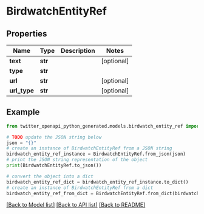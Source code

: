 # BirdwatchEntityRef


## Properties

Name | Type | Description | Notes
------------ | ------------- | ------------- | -------------
**text** | **str** |  | [optional] 
**type** | **str** |  | 
**url** | **str** |  | [optional] 
**url_type** | **str** |  | [optional] 

## Example

```python
from twitter_openapi_python_generated.models.birdwatch_entity_ref import BirdwatchEntityRef

# TODO update the JSON string below
json = "{}"
# create an instance of BirdwatchEntityRef from a JSON string
birdwatch_entity_ref_instance = BirdwatchEntityRef.from_json(json)
# print the JSON string representation of the object
print(BirdwatchEntityRef.to_json())

# convert the object into a dict
birdwatch_entity_ref_dict = birdwatch_entity_ref_instance.to_dict()
# create an instance of BirdwatchEntityRef from a dict
birdwatch_entity_ref_from_dict = BirdwatchEntityRef.from_dict(birdwatch_entity_ref_dict)
```
[[Back to Model list]](../README.md#documentation-for-models) [[Back to API list]](../README.md#documentation-for-api-endpoints) [[Back to README]](../README.md)


